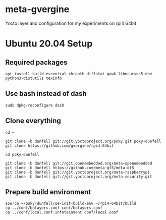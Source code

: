 # meta-gvergine
Yocto layer and configuration for my experiments on rpi4 64bit

# Ubuntu 20.04 Setup

## Required packages
```apt install build-essential chrpath diffstat gawk libncurses5-dev python3-distutils texinfo``` 

## Use bash instead of dash
```sudo dpkg-reconfigure dash```

## Clone everything
```
cd ~

git clone -b dunfell git://git.yoctoproject.org/poky.git poky-dunfell
git clone https://github.com/gvergine/rpi4-64bit

cd poky-dunfell

git clone -b dunfell git://git.openembedded.org/meta-openembedded
git clone -b dunfell https://github.com/meta-qt5/meta-qt5
git clone -b dunfell git://git.yoctoproject.org/meta-raspberrypi
git clone -b dunfell git://git.yoctoproject.org/meta-security.git

```

## Prepare build environment
```
source ~/poky-dunfell/oe-init-build-env ~/rpi4-64bit/build
cp ../conf/bblayers.conf conf/bblayers.conf
cp ../conf/local.conf.infotainment conf/local.conf
```
